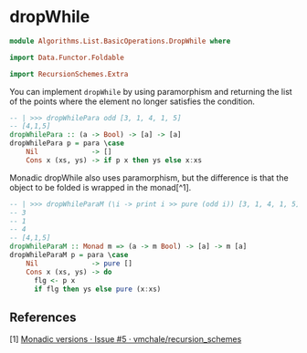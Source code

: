# dropWhile

```hs
module Algorithms.List.BasicOperations.DropWhile where

import Data.Functor.Foldable

import RecursionSchemes.Extra
```

You can implement `dropWhile` by using paramorphism and returning the list of the points where the element no longer satisfies the condition.

```hs
-- | >>> dropWhilePara odd [3, 1, 4, 1, 5]
-- [4,1,5]
dropWhilePara :: (a -> Bool) -> [a] -> [a]
dropWhilePara p = para \case
    Nil             -> []
    Cons x (xs, ys) -> if p x then ys else x:xs
```

Monadic dropWhile also uses paramorphism, but the difference is that the object to be folded is wrapped in the monad[^1].

```hs
-- | >>> dropWhileParaM (\i -> print i >> pure (odd i)) [3, 1, 4, 1, 5]
-- 3
-- 1
-- 4
-- [4,1,5]
dropWhileParaM :: Monad m => (a -> m Bool) -> [a] -> m [a]
dropWhileParaM p = para \case
    Nil             -> pure []
    Cons x (xs, ys) -> do
      flg <- p x
      if flg then ys else pure (x:xs)
```

## References
[1] [Monadic versions · Issue #5 · vmchale/recursion_schemes](https://github.com/vmchale/recursion_schemes/issues/5)  